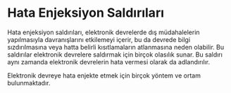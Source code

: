 # Hata Enjeksiyon Saldırıları

Hata enjeksiyon saldırıları, elektronik devrelerde dış müdahalelerin yapılmasıyla davranışlarını etkilemeyi içerir, bu da devrede bilgi sızdırılmasına veya hatta belirli kısıtlamaların atlanmasına neden olabilir. Bu saldırılar elektronik devrelere saldırmak için birçok olasılık sunar. Bu saldırı aynı zamanda elektronik devrelerin hata vermesi olarak da adlandırılır.

Elektronik devreye hata enjekte etmek için birçok yöntem ve ortam bulunmaktadır.

